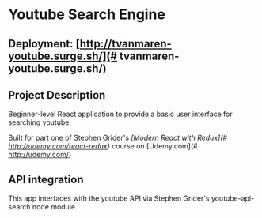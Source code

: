# Youtube Search Engine

## Deployment: [http://tvanmaren-youtube.surge.sh/](# tvanmaren-youtube.surge.sh/)

## Project Description

Beginner-level React application to provide a basic user interface for searching youtube.

Built for part one of Stephen Grider's *[Modern React with Redux](# http://udemy.com/react-redux)* course on [Udemy.com](# http://udemy.com/)

## API integration

This app interfaces with the youtube API via Stephen Grider's youtube-api-search node module. 

